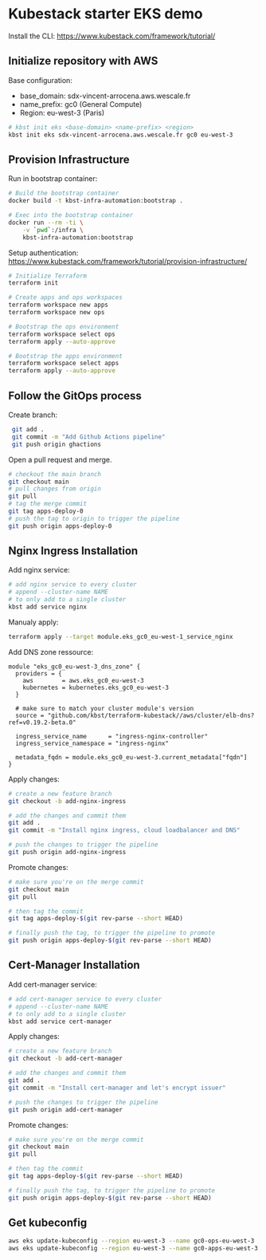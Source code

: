 # Kubestack starter EKS demo

Install the CLI: https://www.kubestack.com/framework/tutorial/

## Initialize repository with AWS

Base configuration:
* base_domain: sdx-vincent-arrocena.aws.wescale.fr
* name_prefix: gc0 (General Compute)
* Region: eu-west-3 (Paris)

```bash
# kbst init eks <base-domain> <name-prefix> <region>
kbst init eks sdx-vincent-arrocena.aws.wescale.fr gc0 eu-west-3
```

## Provision Infrastructure

Run in bootstrap container:

```bash
# Build the bootstrap container
docker build -t kbst-infra-automation:bootstrap .

# Exec into the bootstrap container
docker run --rm -ti \
    -v `pwd`:/infra \
    kbst-infra-automation:bootstrap
```

Setup authentication: https://www.kubestack.com/framework/tutorial/provision-infrastructure/

```bash
# Initialize Terraform
terraform init

# Create apps and ops workspaces
terraform workspace new apps
terraform workspace new ops

# Bootstrap the ops environment
terraform workspace select ops
terraform apply --auto-approve

# Bootstrap the apps environment
terraform workspace select apps
terraform apply --auto-approve
```

## Follow the GitOps process

Create branch:

```bash
 git add .
 git commit -m "Add Github Actions pipeline"
 git push origin ghactions
```

Open a pull request and merge.

```bash
# checkout the main branch
git checkout main
# pull changes from origin
git pull
# tag the merge commit
git tag apps-deploy-0
# push the tag to origin to trigger the pipeline
git push origin apps-deploy-0
```

## Nginx Ingress Installation

Add nginx service:

```bash
# add nginx service to every cluster
# append --cluster-name NAME
# to only add to a single cluster
kbst add service nginx
```

Manualy apply:

```bash
terraform apply --target module.eks_gc0_eu-west-1_service_nginx
```

Add DNS zone ressource:

```hcl
module "eks_gc0_eu-west-3_dns_zone" {
  providers = {
    aws        = aws.eks_gc0_eu-west-3
    kubernetes = kubernetes.eks_gc0_eu-west-3
  }

  # make sure to match your cluster module's version
  source = "github.com/kbst/terraform-kubestack//aws/cluster/elb-dns?ref=v0.19.2-beta.0"

  ingress_service_name      = "ingress-nginx-controller"
  ingress_service_namespace = "ingress-nginx"

  metadata_fqdn = module.eks_gc0_eu-west-3.current_metadata["fqdn"]
}
```

Apply changes:

```bash
# create a new feature branch
git checkout -b add-nginx-ingress

# add the changes and commit them
git add .
git commit -m "Install nginx ingress, cloud loadbalancer and DNS"

# push the changes to trigger the pipeline
git push origin add-nginx-ingress
```

Promote changes:

```bash
# make sure you're on the merge commit
git checkout main
git pull

# then tag the commit 
git tag apps-deploy-$(git rev-parse --short HEAD)

# finally push the tag, to trigger the pipeline to promote
git push origin apps-deploy-$(git rev-parse --short HEAD)
```

## Cert-Manager Installation

Add cert-manager service:

```bash
# add cert-manager service to every cluster
# append --cluster-name NAME
# to only add to a single cluster
kbst add service cert-manager
```

Apply changes:

```bash
# create a new feature branch
git checkout -b add-cert-manager

# add the changes and commit them
git add .
git commit -m "Install cert-manager and let's encrypt issuer"

# push the changes to trigger the pipeline
git push origin add-cert-manager
```

Promote changes:

```bash
# make sure you're on the merge commit
git checkout main
git pull

# then tag the commit 
git tag apps-deploy-$(git rev-parse --short HEAD)

# finally push the tag, to trigger the pipeline to promote
git push origin apps-deploy-$(git rev-parse --short HEAD)
```

## Get kubeconfig

```bash
aws eks update-kubeconfig --region eu-west-3 --name gc0-ops-eu-west-3
aws eks update-kubeconfig --region eu-west-3 --name gc0-apps-eu-west-3
```
